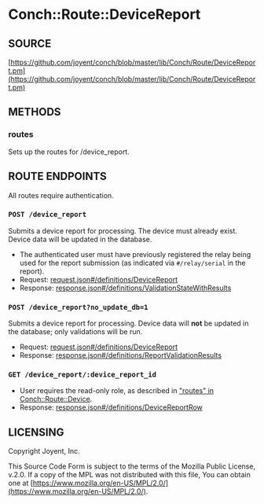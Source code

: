 # Conch::Route::DeviceReport

## SOURCE

[https://github.com/joyent/conch/blob/master/lib/Conch/Route/DeviceReport.pm](https://github.com/joyent/conch/blob/master/lib/Conch/Route/DeviceReport.pm)

## METHODS

### routes

Sets up the routes for /device\_report.

## ROUTE ENDPOINTS

All routes require authentication.

### `POST /device_report`

Submits a device report for processing. The device must already exist.
Device data will be updated in the database.

- The authenticated user must have previously registered the relay being used for the
report submission (as indicated via `#/relay/serial` in the report).
- Request: [request.json#/definitions/DeviceReport](../json-schema/request.json#/definitions/DeviceReport)
- Response: [response.json#/definitions/ValidationStateWithResults](../json-schema/response.json#/definitions/ValidationStateWithResults)

### `POST /device_report?no_update_db=1`

Submits a device report for processing. Device data will **not** be updated in the database;
only validations will be run.

- Request: [request.json#/definitions/DeviceReport](../json-schema/request.json#/definitions/DeviceReport)
- Response: [response.json#/definitions/ReportValidationResults](../json-schema/response.json#/definitions/ReportValidationResults)

### `GET /device_report/:device_report_id`

- User requires the read-only role, as described in ["routes" in Conch::Route::Device](../modules/Conch%3A%3ARoute%3A%3ADevice#routes).
- Response: [response.json#/definitions/DeviceReportRow](../json-schema/response.json#/definitions/DeviceReportRow)

## LICENSING

Copyright Joyent, Inc.

This Source Code Form is subject to the terms of the Mozilla Public License,
v.2.0. If a copy of the MPL was not distributed with this file, You can obtain
one at [https://www.mozilla.org/en-US/MPL/2.0/](https://www.mozilla.org/en-US/MPL/2.0/).
